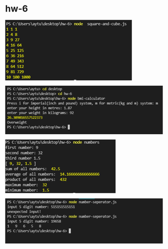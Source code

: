 # hw-6
![Image of SS1](https://github.com/aytgn/hw-6/blob/main/ss/Square-Cube.PNG?raw=true)

![Image of SS2](https://github.com/aytgn/hw-6/blob/main/ss/bmi.PNG?raw=true)

![Image of SS3](https://github.com/aytgn/hw-6/blob/main/ss/numbers.PNG?raw=true)

![Image of SS4](https://github.com/aytgn/hw-6/blob/main/ss/sperator.PNG?raw=true)
